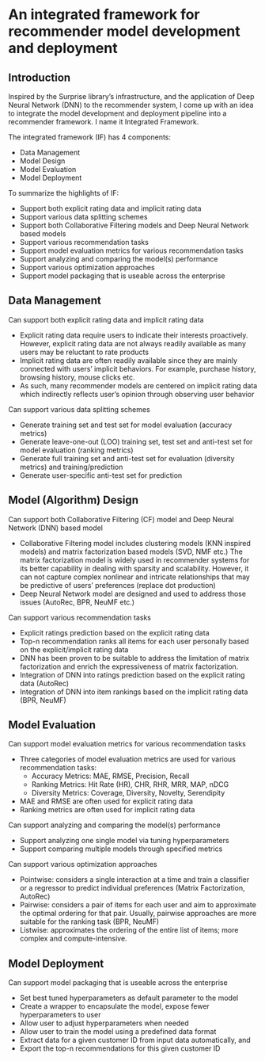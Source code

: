# An integrated framework for recommender model development and deployment

## Introduction

Inspired by the Surprise library’s infrastructure, and the application of Deep Neural Network (DNN) to the recommender system, I come up with an idea to integrate the model development and deployment pipeline into a recommender framework. I name it Integrated Framework.

The integrated framework (IF) has 4 components:
* Data Management
* Model Design
* Model Evaluation
* Model Deployment

To summarize the highlights of IF:
* Support both explicit rating data and implicit rating data
* Support various data splitting schemes
* Support both Collaborative Filtering models and Deep Neural Network based models
* Support various recommendation tasks
* Support model evaluation metrics for various recommendation tasks
* Support analyzing and comparing the model(s) performance
* Support various optimization approaches
* Support model packaging that is useable across the enterprise

## Data Management

Can support both explicit rating data and implicit rating data
* Explicit rating data require users to indicate their interests proactively. However, explicit rating data are not always readily available as many users may be reluctant to rate products
* Implicit rating data are often readily available since they are mainly connected with users’ implicit behaviors. For example, purchase history, browsing history, mouse clicks etc.
* As such, many recommender models are centered on implicit rating data which indirectly reflects user’s opinion through observing user behavior

Can support various data splitting schemes
* Generate training set and test set for model evaluation (accuracy metrics)
* Generate leave-one-out (LOO) training set, test set and anti-test set for model evaluation (ranking metrics)
* Generate full training set and anti-test set for evaluation (diversity metrics) and training/prediction
* Generate user-specific anti-test set for prediction

## Model (Algorithm) Design

Can support both Collaborative Filtering (CF) model and Deep Neural Network (DNN) based model
* Collaborative Filtering model includes clustering models (KNN inspired models) and matrix factorization based models (SVD, NMF etc.)
The matrix factorization model is widely used in recommender systems for its better capability in dealing with sparsity and scalability. However, it can not capture complex nonlinear and intricate relationships that may be predictive of users’ preferences (replace dot production)
* Deep Neural Network model are designed and used to address those issues (AutoRec, BPR, NeuMF etc.)

Can support various recommendation tasks
* Explicit ratings prediction based on the explicit rating data
* Top-n recommendation ranks all items for each user personally based on the explicit/implicit rating data 
* DNN has been proven to be suitable to address the limitation of matrix factorization and enrich the expressiveness of matrix factorization. 
* Integration of DNN into ratings prediction based on the explicit rating data (AutoRec)
* Integration of DNN into item rankings based on the implicit rating data (BPR, NeuMF)

## Model Evaluation

Can support model evaluation metrics for various recommendation tasks
* Three categories of model evaluation metrics are used for various recommendation tasks:
  * Accuracy Metrics: MAE, RMSE, Precision, Recall
  * Ranking Metrics: Hit Rate (HR), CHR, RHR, MRR, MAP, nDCG
  * Diversity Metrics: Coverage, Diversity, Novelty, Serendipity
* MAE and RMSE are often used for explicit rating data
* Ranking metrics are often used for implicit rating data

Can support analyzing and comparing the model(s) performance
* Support analyzing one single model via tuning hyperparameters
* Support comparing multiple models through specified metrics

Can support various optimization approaches
* Pointwise: considers a single interaction at a time and train a classifier or a regressor to predict individual preferences (Matrix Factorization, AutoRec)
* Pairwise: considers a pair of items for each user and aim to approximate the optimal ordering for that pair. Usually, pairwise approaches are more suitable for the ranking task (BPR, NeuMF)
* Listwise: approximates the ordering of the entire list of items; more complex and compute-intensive.

## Model Deployment

Can support model packaging that is useable across the enterprise
* Set best tuned hyperparameters as default parameter to the model
* Create a wrapper to encapsulate the model, expose fewer hyperparameters to user
* Allow user to adjust hyperparameters when needed
* Allow user to train the model using a predefined data format
* Extract data for a given customer ID from input data automatically, and
* Export the top-n recommendations for this given customer ID
